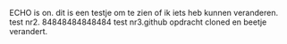 ECHO is on.
dit is een testje om te zien of ik iets heb kunnen veranderen.
test nr2. 84848484848484
test nr3.github opdracht cloned en beetje verandert.